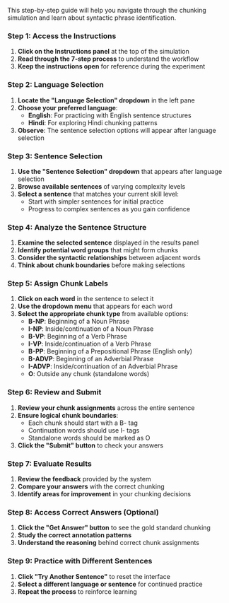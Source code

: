 This step-by-step guide will help you navigate through the chunking simulation and learn about syntactic phrase identification.

### Step 1: Access the Instructions

1. **Click on the Instructions panel** at the top of the simulation
2. **Read through the 7-step process** to understand the workflow
3. **Keep the instructions open** for reference during the experiment

### Step 2: Language Selection

1. **Locate the "Language Selection" dropdown** in the left pane
2. **Choose your preferred language**:
   - **English**: For practicing with English sentence structures
   - **Hindi**: For exploring Hindi chunking patterns
3. **Observe**: The sentence selection options will appear after language selection

### Step 3: Sentence Selection

1. **Use the "Sentence Selection" dropdown** that appears after language selection
2. **Browse available sentences** of varying complexity levels
3. **Select a sentence** that matches your current skill level:
   - Start with simpler sentences for initial practice
   - Progress to complex sentences as you gain confidence

### Step 4: Analyze the Sentence Structure

1. **Examine the selected sentence** displayed in the results panel
2. **Identify potential word groups** that might form chunks
3. **Consider the syntactic relationships** between adjacent words
4. **Think about chunk boundaries** before making selections

### Step 5: Assign Chunk Labels

1. **Click on each word** in the sentence to select it
2. **Use the dropdown menu** that appears for each word
3. **Select the appropriate chunk type** from available options:
   - **B-NP**: Beginning of a Noun Phrase
   - **I-NP**: Inside/continuation of a Noun Phrase
   - **B-VP**: Beginning of a Verb Phrase
   - **I-VP**: Inside/continuation of a Verb Phrase
   - **B-PP**: Beginning of a Prepositional Phrase (English only)
   - **B-ADVP**: Beginning of an Adverbial Phrase
   - **I-ADVP**: Inside/continuation of an Adverbial Phrase
   - **O**: Outside any chunk (standalone words)

### Step 6: Review and Submit

1. **Review your chunk assignments** across the entire sentence
2. **Ensure logical chunk boundaries**:
   - Each chunk should start with a B- tag
   - Continuation words should use I- tags
   - Standalone words should be marked as O
3. **Click the "Submit" button** to check your answers

### Step 7: Evaluate Results

1. **Review the feedback** provided by the system
2. **Compare your answers** with the correct chunking
3. **Identify areas for improvement** in your chunking decisions

### Step 8: Access Correct Answers (Optional)

1. **Click the "Get Answer" button** to see the gold standard chunking
2. **Study the correct annotation patterns**
3. **Understand the reasoning** behind correct chunk assignments

### Step 9: Practice with Different Sentences

1. **Click "Try Another Sentence"** to reset the interface
2. **Select a different language or sentence** for continued practice
3. **Repeat the process** to reinforce learning
